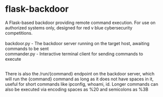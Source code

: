 # flask-backdoor
A Flask-based backdoor providing remote command execution. For use on authorized systems only, designed for red v blue cybersecurity competitions. 
 <br> <br> backdoor.py - The backdoor server running on the target host, awaiting commands to be sent
 <br>commander.py - Interactive terminal client for sending commands to execute 

 <br> There is also the /run/{command} endpoint on the backdoor server, which will run the {command} command as long as it does not have spaces in it, useful for 
 short commands like ipconfig, whoami, id. Longer commands can also be executed via encoding spaces as %20 and semicolons as %3B